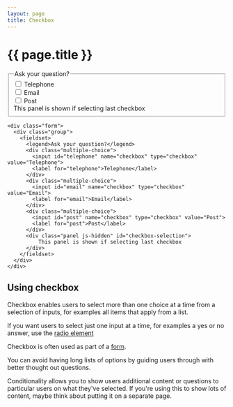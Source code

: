 ```yaml
---
layout: page
title: Checkbox
---
```


# {{ page.title }}

<div class="form">
  <div class="group">
    <fieldset>
      <legend>Ask your question?</legend>
      <div class="multiple-choice">
        <input id="telephone" name="checkbox" type="checkbox" value="Telephone">
        <label for="telephone">Telephone</label>
      </div>
      <div class="multiple-choice">
        <input id="email" name="checkbox" type="checkbox" value="Email">
        <label for="email">Email</label>
      </div>
      <div class="multiple-choice">
        <input id="post" name="checkbox" type="checkbox" value="Post">
        <label for="post">Post</label>
      </div>
      <div class="panel js-hidden" id="checkbox-selection">
          This panel is shown if selecting last checkbox
      </div>
    </fieldset>
  </div>
</div>

    <div class="form">
      <div class="group">
        <fieldset>
          <legend>Ask your question?</legend>
          <div class="multiple-choice">
            <input id="telephone" name="checkbox" type="checkbox" value="Telephone">
            <label for="telephone">Telephone</label>
          </div>
          <div class="multiple-choice">
            <input id="email" name="checkbox" type="checkbox" value="Email">
            <label for="email">Email</label>
          </div>
          <div class="multiple-choice">
            <input id="post" name="checkbox" type="checkbox" value="Post">
            <label for="post">Post</label>
          </div>
          <div class="panel js-hidden" id="checkbox-selection">
              This panel is shown if selecting last checkbox
          </div>
        </fieldset>
      </div>
    </div>

## Using checkbox

Checkbox enables users to select more than one choice at a time from a selection of inputs, for examples all items that apply from a list.

If you want users to select just one input at a time, for examples a yes or no answer, use the <a href="radio">radio element</a>

Checkbox is often used as part of a <a href="form">form</a>.

You can avoid having long lists of options by guiding users through with better thought out questions. 

Conditionality allows you to show users additional content or questions to particular users on what they've selected. If you're using this to show lots of content, maybe think about putting it on a separate page. 
